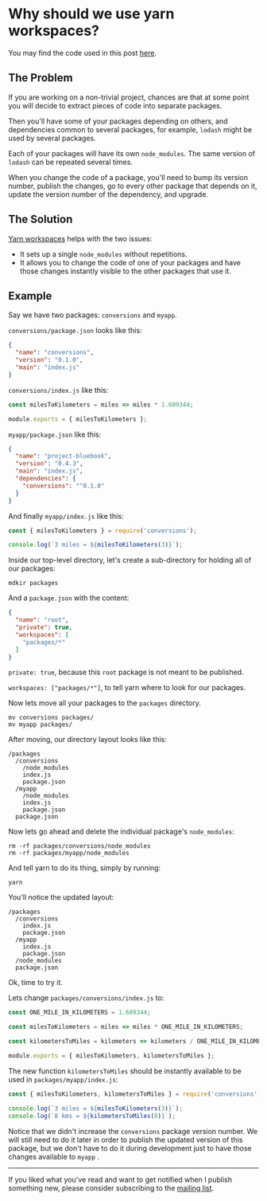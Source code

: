 # Why should we use yarn workspaces?

You may find the code used in this post [here]().

## The Problem

If you are working on a non-trivial project, chances are that at some point you will decide to extract pieces of code into separate packages.

Then you'll have some of your packages depending on others, and dependencies common to several packages, for example, `lodash` might be used by several packages.

Each of your packages will have its own `node_modules`. The same version of `lodash` can be repeated several times.

When you change the code of a package, you'll need to bump its version number, publish the changes, go to every other package that depends on it, update the version number of the dependency, and upgrade.

## The Solution

[Yarn workspaces](https://yarnpkg.com/lang/en/docs/workspaces/) helps with the two issues:

- It sets up a single `node_modules` without repetitions.
- It allows you to change the code of one of your packages and have those changes instantly visible to the other packages that use it.

## Example

Say we have two packages: `conversions` and `myapp`.

`conversions/package.json` looks like this:

```json
{
  "name": "conversions",
  "version": "0.1.0",
  "main": "index.js"
}
```
`conversions/index.js` like this:

```js
const milesToKilometers = miles => miles * 1.609344;

module.exports = { milesToKilometers };
```

`myapp/package.json` like this:

```json
{
  "name": "project-bluebook",
  "version": "0.4.3",
  "main": "index.js",
  "dependencies": {
    "conversions": "^0.1.0"
  }
}
```

And finally `myapp/index.js` like this:

```js
const { milesToKilometers } = require('conversions');

console.log(`3 miles = ${milesToKilometers(3)}`);
```

Inside our top-level directory, let's create a sub-directory for holding all of our packages:

```
mdkir packages
```

And a `package.json` with the content:

```json
{
  "name": "root",
  "private": true,
  "workspaces": [
    "packages/*"
  ]
}
```

`private: true`, because this `root` package is not meant to be published.

`workspaces: ["packages/*"]`, to tell yarn where to look for our packages.

Now lets move all your packages to the `packages` directory.

```
mv conversions packages/
mv myapp packages/
```

After moving, our directory layout looks like this:

```
/packages
  /conversions
    /node_modules
    index.js
    package.json
  /myapp
    /node_modules
    index.js
    package.json
  package.json  
```

Now lets go ahead and delete the individual package's `node_modules`:

```
rm -rf packages/conversions/node_modules
rm -rf packages/myapp/node_modules
```

And tell yarn to do its thing, simply by running:
```
yarn
```

You'll notice the updated layout:

```
/packages
  /conversions
    index.js
    package.json
  /myapp
    index.js
    package.json
  /node_modules
  package.json  
```

Ok, time to try it.

Lets change `packages/conversions/index.js` to:

```js
const ONE_MILE_IN_KILOMETERS = 1.609344;

const milesToKilometers = miles => miles * ONE_MILE_IN_KILOMETERS;

const kilometersToMiles = kilometers => kilometers / ONE_MILE_IN_KILOMETERS;

module.exports = { milesToKilometers, kilometersToMiles };
```

The new function `kilometersToMiles` should be instantly available to be used in `packages/myapp/index.js`:

```js
const { milesToKilometers, kilometersToMiles } = require('conversions');

console.log(`3 miles = ${milesToKilometers(3)}`);
console.log(`8 kms = ${kilometersToMiles(8)}`);
```

Notice that we didn't increase the `conversions` package version number. We will still need to do it later in order to publish the updated version of this package, but we don't have to do it during development just to have those changes available to `myapp` .

---

If you liked what you've read and want to get notified when I publish something new, please consider subscribing to the [mailing list](https://airtable.com/shr6oZPj9xxsYq0h8).
